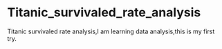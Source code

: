# Titanic_survivaled_rate_analysis
Titanic survivaled rate analysis,I am learning data analysis,this is my first try.

